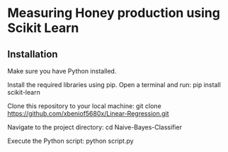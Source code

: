 # Measuring Honey production using Scikit Learn

## Installation
Make sure you have Python installed.

Install the required libraries using pip. Open a terminal and run: pip install scikit-learn

Clone this repository to your local machine: git clone https://github.com/xbeniof5680x/Linear-Regression.git

Navigate to the project directory: cd Naive-Bayes-Classifier

Execute the Python script: python script.py
